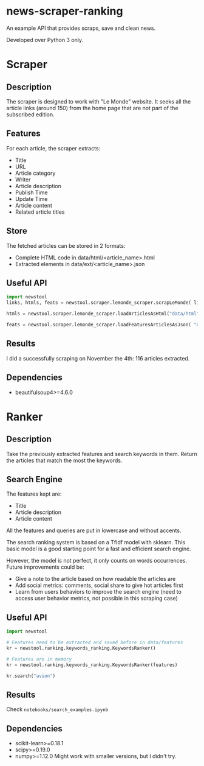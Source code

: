 # news-scraper-ranking
An example API that provides scraps, save and clean news.

Developed over Python 3 only.

# Scraper

## Description
The scraper is designed to work with "Le Monde" website. It seeks all the article links (around 150) from the home page that are not part of the subscribed edition.

## Features
For each article, the scraper extracts:
 - Title
 - URL
 - Article category
 - Writer
 - Article description
 - Publish Time
 - Update Time
 - Article content
 - Related article titles

## Store
The fetched articles can be stored in 2 formats:
 - Complete HTML code in data/html/<article_name>.html
 - Extracted elements in data/ext/<article_name>.json

## Useful API
```python
import newstool
links, htmls, feats = newstool.scraper.lemonde_scraper.scrapLeMonde( links_limit=-1, save_html=True, save_features_json=True)

htmls = newstool.scraper.lemonde_scraper.loadArticlesAsHtml("data/html")

feats = newstool.scraper.lemonde_scraper.loadFeaturesArticlesAsJson( "data/features" )
```

## Results
I did a successfully scraping on November the 4th: 116 articles extracted.

## Dependencies
 - beautifulsoup4>=4.6.0

# Ranker

## Description
Take the previously extracted features and search keywords in them.
Return the articles that match the most the keywords.

## Search Engine
The features kept are:
 - Title
 - Article description
 - Article content

All the features and queries are put in lowercase and without accents.

The search ranking system is based on a TfIdf model with sklearn. This basic 
model is a good starting point for a fast and efficient search engine. 

However, the model is not perfect, it only counts on words occurrences. 
Future improvements could be:
 - Give a note to the article based on how readable the articles are
 - Add social metrics: comments, social share to give hot articles first
 - Learn from users behaviors to improve the search engine 
    (need to access user behavior metrics, not possible in this scraping case) 

## Useful API
```python
import newstool

# Features need to be extracted and saved before in data/features 
kr = newstool.ranking.keywords_ranking.KeywordsRanker()

# Features are in memory
kr = newstool.ranking.keywords_ranking.KeywordsRanker(features)

kr.search("avion")
```

## Results
Check `notebooks/search_examples.ipynb`

## Dependencies
 - scikit-learn>=0.18.1
 - scipy>=0.19.0
 - numpy>=1.12.0
Might work with smaller versions, but I didn't try.
